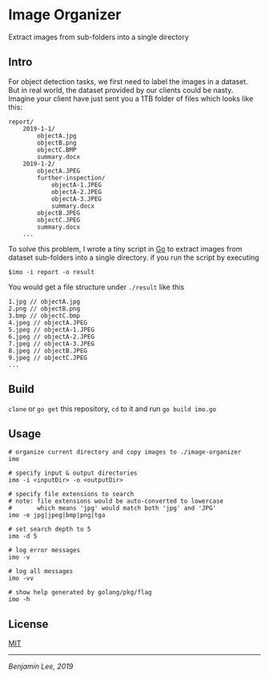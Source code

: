 # Image Organizer

Extract images from sub-folders into a single directory

## Intro

For object detection tasks, we first need to label the images in a dataset. But in real world, the dataset provided by our clients could be nasty. Imagine your client have just sent you a 1TB folder of files which looks like this:

    report/
        2019-1-1/
            objectA.jpg
            objectB.png
            objectC.BMP
            summary.docx
        2019-1-2/
            objectA.JPEG
            further-inspection/
                objectA-1.JPEG
                objectA-2.JPEG
                objectA-3.JPEG
                summary.docx
            objectB.JPEG
            objectC.JPEG
            summary.docx
        ...
    


To solve this problem, I wrote a tiny script in [Go](https://golang.org/) to extract images from dataset sub-folders into a single directory. if you run the script by executing

    $imo -i report -o result

You would get a file structure under `./result` like this

    1.jpg // objectA.jpg
    2.png // objectB.png
    3.bmp // objectC.bmp
    4.jpeg // objectA.JPEG
    5.jpeg // objectA-1.JPEG
    6.jpeg // objectA-2.JPEG
    7.jpeg // objectA-3.JPEG
    8.jpeg // objectB.JPEG
    9.jpeg // objectC.JPEG
    ...

## Build

`clone` or `go get` this repository, `cd` to it and run `go build imo.go`

## Usage

    # organize current directory and copy images to ./image-organizer
    imo 

    # specify input & output directories
    imo -i <inputDir> -o <outputDir>

    # specify file extensions to search
    # note: file extensions would be auto-converted to lowercase
    #       which means 'jpg' would match both 'jpg' and 'JPG' 
    imo -e jpg|jpeg|bmp|png|tga

    # set search depth to 5
    imo -d 5

    # log error messages
    imo -v

    # log all messages
    imo -vv

    # show help generated by golang/pkg/flag
    imo -h
    

## License

[MIT](LICENSE.txt)

---
*Benjamin Lee, 2019*